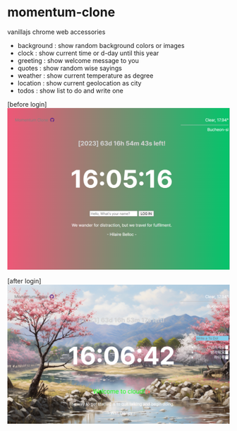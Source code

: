 # momentum-clone

vanillajs chrome web accessories

-   background : show random background colors or images
-   clock : show current time or d-day until this year
-   greeting : show welcome message to you
-   quotes : show random wise sayings
-   weather : show current temperature as degree
-   location : show current geolocation as city
-   todos : show list to do and write one

[before login]
![Alt text](https://github.com/toweringcloud/momentum-clone/blob/main/demo/snapshot1.png)

[after login]
![Alt text](https://github.com/toweringcloud/momentum-clone/blob/main/demo/snapshot2.png)
